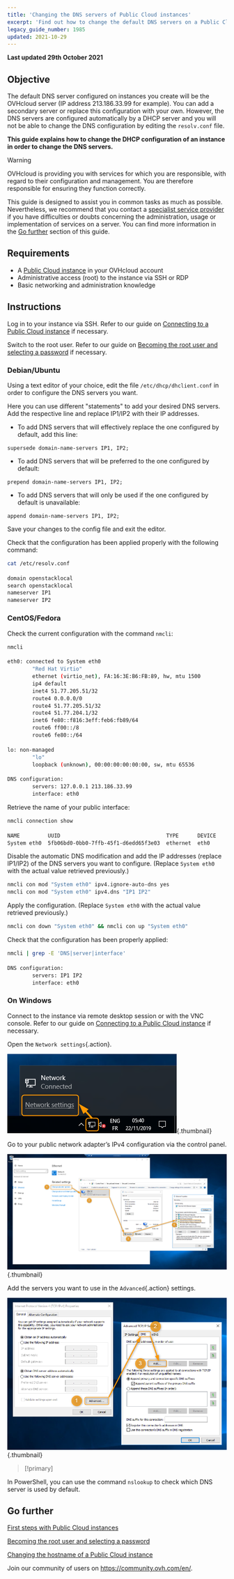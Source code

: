```yaml
---
title: 'Changing the DNS servers of Public Cloud instances'
excerpt: 'Find out how to change the default DNS servers on a Public Cloud instance'
legacy_guide_number: 1985
updated: 2021-10-29
---
```


**Last updated 29th October 2021**

## Objective

The default DNS server configured on instances you create will be the OVHcloud server (IP address 213.186.33.99 for example). You can add a secondary server or replace this configuration with your own. However, the DNS servers are configured automatically by a DHCP server and you will not be able to change the DNS configuration by editing the `resolv.conf` file.

**This guide explains how to change the DHCP configuration of an instance in order to change the DNS servers.**

> [!warning]
>OVHcloud is providing you with services for which you are responsible, with regard to their configuration and management. You are therefore responsible for ensuring they function correctly.
>
>This guide is designed to assist you in common tasks as much as possible. Nevertheless, we recommend that you contact a [specialist service provider](https://partner.ovhcloud.com/en-ca/directory/) if you have difficulties or doubts concerning the administration, usage or implementation of services on a server. You can find more information in the [Go further](#gofurther) section of this guide.
>

## Requirements

- A [Public Cloud instance](https://www.ovhcloud.com/en-ca/public-cloud/) in your OVHcloud account
- Administrative access (root) to the instance via SSH or RDP
- Basic networking and administration knowledge

## Instructions

Log in to your instance via SSH. Refer to our guide on [Connecting to a Public Cloud instance](/pages/public_cloud/compute/public-cloud-first-steps#connect-to-instance) if necessary.

Switch to the root user. Refer to our guide on [Becoming the root user and selecting a password](/pages/public_cloud/compute/become_root_and_change_password) if necessary.

### Debian/Ubuntu

Using a text editor of your choice, edit the file `/etc/dhcp/dhclient.conf` in order to configure the DNS servers you want.

Here you can use different "statements" to add your desired DNS servers. Add the respective line and replace IP1/IP2 with their IP addresses.

- To add DNS servers that will effectively replace the one configured by default, add this line:
  
```console
supersede domain-name-servers IP1, IP2;
```

- To add DNS servers that will be preferred to the one configured by default:
    
```console
prepend domain-name-servers IP1, IP2;
```

- To add DNS servers that will only be used if the one configured by default is unavailable:
    
```console
append domain-name-servers IP1, IP2;
```

Save your changes to the config file and exit the editor.

Check that the configuration has been applied properly with the following command:

```bash
cat /etc/resolv.conf

domain openstacklocal
search openstacklocal
nameserver IP1
nameserver IP2
```

### CentOS/Fedora

Check the current configuration with the command `nmcli`:

```bash
nmcli
 
eth0: connected to System eth0
        "Red Hat Virtio"
        ethernet (virtio_net), FA:16:3E:B6:FB:89, hw, mtu 1500
        ip4 default
        inet4 51.77.205.51/32
        route4 0.0.0.0/0
        route4 51.77.205.51/32
        route4 51.77.204.1/32
        inet6 fe80::f816:3eff:feb6:fb89/64
        route6 ff00::/8
        route6 fe80::/64
 
lo: non-managed
        "lo"
        loopback (unknown), 00:00:00:00:00:00, sw, mtu 65536
 
DNS configuration:
        servers: 127.0.0.1 213.186.33.99
        interface: eth0
```

Retrieve the name of your public interface:

```bash
nmcli connection show
 
NAME         UUID                                  TYPE      DEVICE
System eth0  5fb06bd0-0bb0-7ffb-45f1-d6edd65f3e03  ethernet  eth0
```

Disable the automatic DNS modification and add the IP addresses (replace IP1/IP2) of the DNS servers you want to configure. (Replace `System eth0` with the actual value retrieved previously.)

```bash
nmcli con mod "System eth0" ipv4.ignore-auto-dns yes
nmcli con mod "System eth0" ipv4.dns "IP1 IP2"
```

Apply the configuration. (Replace `System eth0` with the actual value retrieved previously.)

```bash
nmcli con down "System eth0" && nmcli con up "System eth0"
```

Check that the configuration has been properly applied:

```bash
nmcli | grep -E 'DNS|server|interface'
 
DNS configuration:
        servers: IP1 IP2
        interface: eth0
```

### On Windows

Connect to the instance via remote desktop session or with the VNC console. Refer to our guide on [Connecting to a Public Cloud instance](/pages/public_cloud/compute/public-cloud-first-steps#connect-to-instance) if necessary.

Open the `Network settings`{.action}.

![change-dns-servers](images/changednsservers1.png){.thumbnail}

Go to your public network adapter’s IPv4 configuration via the control panel.

![change-dns-servers](images/changednsservers2.png){.thumbnail}

Add the servers you want to use in the `Advanced`{.action} settings.

![change-dns-servers](images/changednsservers3.png){.thumbnail}

> [!primary]
>
In PowerShell, you can use the command `nslookup` to check which DNS server is used by default.
>

## Go further <a name="gofurther"></a>

[First steps with Public Cloud instances](/pages/public_cloud/compute/public-cloud-first-steps)

[Becoming the root user and selecting a password](/pages/public_cloud/compute/become_root_and_change_password)

[Changing the hostname of a Public Cloud instance](/pages/public_cloud/compute/changing_the_hostname_of_an_instance)

Join our community of users on <https://community.ovh.com/en/>.